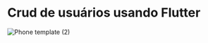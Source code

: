 # Crud de usuários usando Flutter


![Phone template (2)](https://user-images.githubusercontent.com/46230696/161648436-3b7494f0-4009-413b-96f2-0a8e2e2da785.png)

